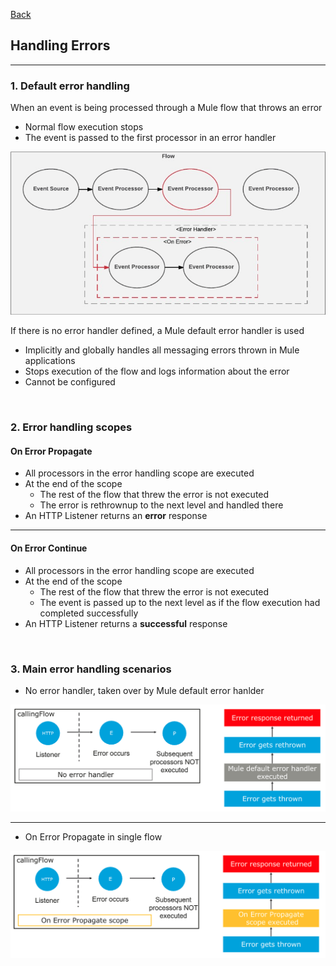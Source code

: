 [Back](README.md)

## Handling Errors

<hr>


### 1. Default error handling

When an event is being processed through a Mule flow that throws an error

- Normal flow execution stops 
- The event is passed to the first processor in an error handler 

![Default error handling](https://raw.githubusercontent.com/Elliot518/mcp-oss-repo/main/mulesoft/training/DefaultErrorHandling.png)


If there is no error handler defined, a Mule default error handler is used
- Implicitly and globally handles all messaging errors thrown in Mule applications
- Stops execution of the flow and logs information about the error
- Cannot be configured

&nbsp;


### 2. Error handling scopes

#### On Error Propagate

- All processors in the error handling scope are executed
- At the end of the scope 
    - The rest of the flow that threw the error is not executed
    - The error is rethrownup to the next level and handled there
- An HTTP Listener returns an **error** response

<hr>

#### On Error Continue

- All processors in the error handling scope are executed
- At the end of the scope 
    - The rest of the flow that threw the error is not executed
    - The event is passed up to the next level as if the flow execution had completed successfully 
- An HTTP Listener returns a **successful** response

&nbsp;

### 3. Main error handling scenarios

- No error handler, taken over by Mule default error hanlder

![Mule default error hanlder](https://raw.githubusercontent.com/Elliot518/mcp-oss-repo/main/mulesoft/training/1_NoHandlerByDefault.png)

<hr>

- On Error Propagate in single flow

![On Error Propagate in single flow](https://raw.githubusercontent.com/Elliot518/mcp-oss-repo/main/mulesoft/training/2_ErrorPropagateSingleFlow.png)

